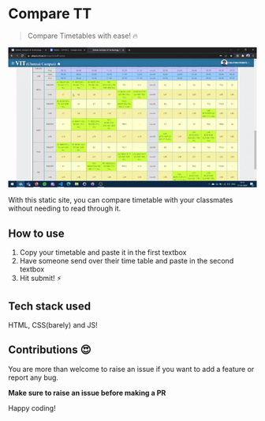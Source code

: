 # Compare TT

> Compare Timetables with ease! 🔥

![gif](assets/timetable.gif)

With this static site, you can compare timetable with your classmates without needing to read through it. 

## How to use

1. Copy your timetable and paste it in the first textbox
1. Have someone send over their time table and paste in the second textbox
1. Hit submit! ⚡

## Tech stack used

HTML, CSS(barely) and JS!

## Contributions 😍

You are more than welcome to raise an issue if you want to add a feature or report any bug. 

**Make sure to raise an issue before making a PR**

Happy coding!
